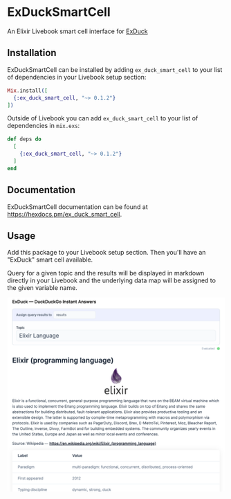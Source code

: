 # ExDuckSmartCell

An Elixir Livebook smart cell interface for [ExDuck](https://github.com/sdball/ex_duck)

## Installation

ExDuckSmartCell can be installed by adding `ex_duck_smart_cell` to your list of
dependencies in your Livebook setup section:

```elixir
Mix.install([
  {:ex_duck_smart_cell, "~> 0.1.2"}
])
```

Outside of Livebook you can add `ex_duck_smart_cell` to your list of
dependencies in `mix.exs`:

```elixir
def deps do
  [
    {:ex_duck_smart_cell, "~> 0.1.2"}
  ]
end
```

## Documentation

ExDuckSmartCell documentation can be found at
<https://hexdocs.pm/ex_duck_smart_cell>.

## Usage

Add this package to your Livebook setup section. Then you'll have an "ExDuck" smart cell available.

Query for a given topic and the results will be displayed in markdown directly in your Livebook and the underlying data map will be assigned to the given variable name.

![ExDuck smart cell showing a query and results for "Elixir Language"](https://github.com/sdball/ex_duck_smart_cell/raw/main/example.png)

